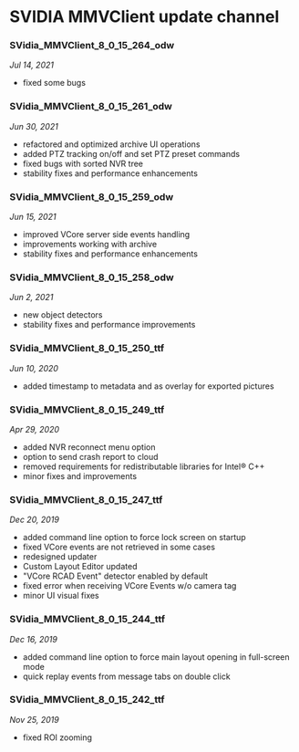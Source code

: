 # SVIDIA MMVClient update channel

### SVidia_MMVClient_8_0_15_264_odw
*Jul 14, 2021*
- fixed some bugs

### SVidia_MMVClient_8_0_15_261_odw
*Jun 30, 2021*
- refactored and optimized archive UI operations
- added PTZ tracking on/off and set PTZ preset commands
- fixed bugs with sorted NVR tree
- stability fixes and performance enhancements

### SVidia_MMVClient_8_0_15_259_odw
*Jun 15, 2021*
- improved VCore server side events handling
- improvements working with archive
- stability fixes and performance enhancements 

### SVidia_MMVClient_8_0_15_258_odw
*Jun 2, 2021*
- new object detectors
- stability fixes and performance improvements

### SVidia_MMVClient_8_0_15_250_ttf
*Jun 10, 2020*
- added timestamp to metadata and as overlay for exported pictures

### SVidia_MMVClient_8_0_15_249_ttf
*Apr 29, 2020*
- added NVR reconnect menu option
- option to send crash report to cloud
- removed requirements for redistributable libraries for Intel® C++
- minor fixes and improvements

### SVidia_MMVClient_8_0_15_247_ttf
*Dec 20, 2019*
- added command line option to force lock screen on startup
- fixed VCore events are not retrieved in some cases
- redesigned updater
- Custom Layout Editor updated
- "VCore RCAD Event" detector enabled by default
- fixed error when receiving VCore Events w/o camera tag
- minor UI visual fixes

### SVidia_MMVClient_8_0_15_244_ttf
*Dec 16, 2019*
- added command line option to force main layout opening in full-screen mode
- quick replay events from message tabs on double click

### SVidia_MMVClient_8_0_15_242_ttf
*Nov 25, 2019*
- fixed ROI zooming

